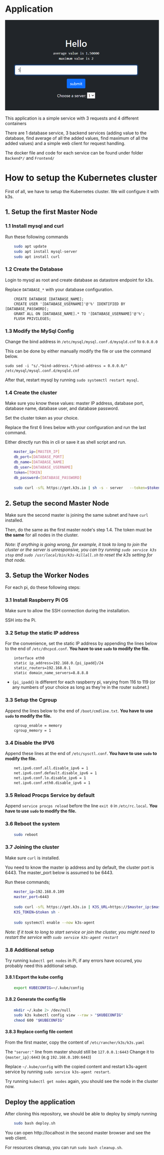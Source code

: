 # Application

![Web client image](/front.PNG)


This application is a simple service with 3 requests and 4 different containers

There are 1 database service, 3 backend services (adding value to the database, find average of all the added values, find maximum of all the added values) and a simple web client for request handling.

The docker file and code for each service can be found under folder `Backend*/` and `Frontend/`

# How to setup the Kubernetes cluster
First of all, we have to setup the Kubernetes cluster. We will configure it with k3s.
## 1. Setup the first Master Node 
### 1.1 Install mysql and curl
Run these following commands
```bash
    sudo apt update
    sudo apt install mysql-server
    sudo apt install curl
```
### 1.2 Create the Database
Login to mysql as root and create database as datastore endpoint for k3s.

Replace `DATABASE_*` with your database configuration.
```mysql
    CREATE DATABASE [DATABASE_NAME];
    CREATE USER '[DATABASE_USERNAME]'@'%' IDENTIFIED BY [DATABASE_PASSWORD];
    GRANT ALL ON [DATABASE_NAME].* TO '[DATABASE_USERNAME]'@'%';
    FLUSH PRIVILEGES;
```
### 1.3 Modify the MySql Config
Change the bind address in `/etc/mysql/mysql.conf.d/mysqld.cnf` to `0.0.0.0`

This can be done by either manually modify the file or use the command below.
```
sudo sed -i "s/.*bind-address.*/bind-address = 0.0.0.0/" /etc/mysql/mysql.conf.d/mysqld.cnf
```
After that, restart mysql by running ```sudo systemctl restart mysql```.
### 1.4 Create the cluster
Make sure you know these values: master IP address, database port, database name, database user, and database password.

Set the cluster token as your choice.

Replace the first 6 lines below with your configuration and run the last command.

Either directly run this in cli or save it as shell script and run.
```bash
    master_ip=[MASTER_IP]
    db_port=[DATABASE_PORT]
    db_name=[DATABASE_NAME]
    db_user=[DATABASE_USERNAME]
    token=[TOKEN]
    db_password=[DATABASE_PASSWORD]

    sudo curl -sfL https://get.k3s.io | sh -s - server   --token=$token --node-taint CriticalAddonsOnly=true:NoSchedule   --datastore-endpoint="mysql://$db_user:$db_password@tcp($master_ip:$db_port)/$db_name"
```


## 2. Setup the second Master Node
Make sure the second master is joining the same subnet and have `curl` installed. 

Then, do the same as the first master node's step 1.4. 
The token must be **the same** for all nodes in the cluster.

*Note: If anything is going wrong, for example, it took to long to join the cluster or the server is unresponsive, you can try running ```sudo service k3s stop``` and ```sudo /usr/local/bin/k3s-killall.sh``` to reset the k3s setting for that node.*

## 3. Setup the Worker Nodes
For each pi, do these following steps:
### 3.1 Install Raspberry Pi OS
Make sure to allow the SSH connection during the installation.

SSH into the Pi.

### 3.2 Setup the static IP address
For the convenience, set the static IP address by appending the lines below to the end of `/etc/dhcpcd.conf`. **You have to use `sudo` to modify the file.**
```
    interface eth0
    static ip_address=192.168.0.{pi_ipadd}/24
    static_routers=192.168.0.1
    static domain_name_servers=8.8.8.8
```
- `{pi_ipadd}` is different for each raspberry pi, varying from 116 to 119 (or any numbers of your choice as long as they're in the router subnet.)

### 3.3 Setup the Cgroup
Append the lines below to the end of `/boot/cmdline.txt`. **You have to use `sudo` to modify the file.**
``` 
    cgroup_enable = memory
    cgroup_memory = 1
```

### 3.4 Disable the IPV6
Append these lines at the end of `/etc/sysctl.conf`. **You have to use `sudo` to modify the file.**
``` 
    net.ipv6.conf.all.disable_ipv6 = 1
    net.ipv6.conf.default.disable_ipv6 = 1
    net.ipv6.conf.lo.disable_ipv6 = 1
    net.ipv6.conf.eth0.disable_ipv6 = 1
```

### 3.5 Reload Procps Service by default
Append `service procps reload` before the line `exit 0` in `/etc/rc.local`. **You have to use `sudo` to modify the file.** 

### 3.6 Reboot the system
```bash
    sudo reboot
```

### 3.7 Joining the cluster
Make sure `curl` is installed.

You need to know the master ip address and by default, the cluster port is 6443.
The master_port below is assumed to be 6443.

Run these commands;

```bash
    master_ip=192.168.0.109
    master_port=6443

    sudo curl -sfL https://get.k3s.io | K3S_URL=https://$master_ip:$master_port \
    K3S_TOKEN=$token sh -

    sudo systemctl enable --now k3s-agent
```

*Note: If it took to long to start service or join the cluster, you might need to restart the service with ```sudo service k3s-agent restart```*


### 3.8 Additional setup

Try running `kubectl get nodes` in Pi, if any errors have occured, you probably need this additional setup.

#### 3.8.1 Export the kube config
```bash
    export KUBECONFIG=~/.kube/config
```
#### 3.8.2 Generate the config file
```bash
    mkdir ~/.kube 2> /dev/null
    sudo k3s kubectl config view --raw > "$KUBECONFIG"
    chmod 600 "$KUBECONFIG"
```
#### 3.8.3 Replace config file content

From the first master, copy the content of `/etc/rancher/k3s/k3s.yaml`

The `"server:"` line from master should still be `127.0.0.1:6443`
Change it to `{master_ip}:6443` (e.g `192.168.0.109:6443`)

Replace `~/.kube/config` with the copied content and restart k3s-agent service by running ```sudo service k3s-agent restart```.


Try running ```kubectl get nodes``` again, you should see the node in the cluster now.


## Deploy the application

After cloning this repository, we should be able to deploy by simply running

```bash
    sudo bash deploy.sh
```

You can open http://localhost in the second master browser and see the web client.

For resources cleanup, you can run ```sudo bash cleanup.sh```.

